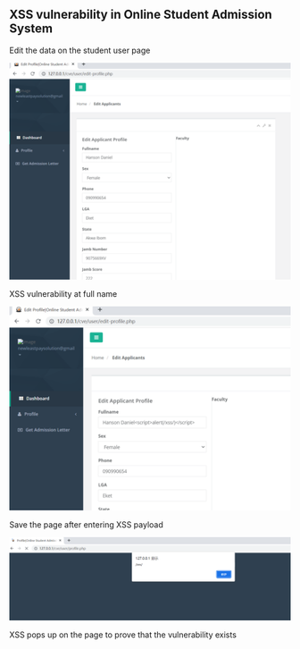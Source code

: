 ## XSS vulnerability in Online Student Admission System

Edit the data on the student user page

![1](1.png)

XSS vulnerability at full name

![1](2.png)

Save the page after entering XSS payload

![1](3.png)

XSS pops up on the page to prove that the vulnerability exists
